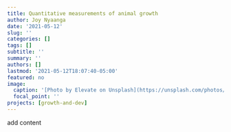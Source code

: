 ```yaml
---
title: Quantitative measurements of animal growth
author: Joy Nyaanga
date: '2021-05-12'
slug: ''
categories: []
tags: []
subtitle: ''
summary: ''
authors: []
lastmod: '2021-05-12T18:07:40-05:00'
featured: no
image:
  caption: '[Photo by Elevate on Unsplash](https://unsplash.com/photos/uZStJYqgwY0)'
  focal_point: ''
projects: [growth-and-dev]
---
```



 
add content
